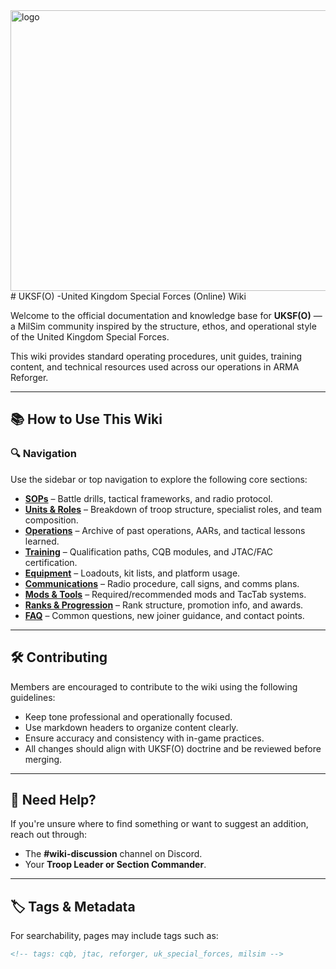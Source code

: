 <img width="1341" height="449" alt="logo" src="https://github.com/user-attachments/assets/d7a8cc14-fb2f-49ff-9d69-36d81ed39cd0" />
# UKSF(O) -United Kingdom Special Forces (Online) Wiki

Welcome to the official documentation and knowledge base for **UKSF(O)** — a MilSim community inspired by the structure, ethos, and operational style of the United Kingdom Special Forces.

This wiki provides standard operating procedures, unit guides, training content, and technical resources used across our operations in ARMA Reforger.

---

## 📚 How to Use This Wiki

### 🔍 Navigation
Use the sidebar or top navigation to explore the following core sections:

- **[SOPs](sops/README.md)** – Battle drills, tactical frameworks, and radio protocol.
- **[Units & Roles](units/README.md)** – Breakdown of troop structure, specialist roles, and team composition.
- **[Operations](operations/README.md)** – Archive of past operations, AARs, and tactical lessons learned.
- **[Training](training/README.md)** – Qualification paths, CQB modules, and JTAC/FAC certification.
- **[Equipment](equipment/README.md)** – Loadouts, kit lists, and platform usage.
- **[Communications](comms/README.md)** – Radio procedure, call signs, and comms plans.
- **[Mods & Tools](mods/README.md)** – Required/recommended mods and TacTab systems.
- **[Ranks & Progression](ranks/README.md)** – Rank structure, promotion info, and awards.
- **[FAQ](faq/README.md)** – Common questions, new joiner guidance, and contact points.

---

## 🛠 Contributing

Members are encouraged to contribute to the wiki using the following guidelines:

- Keep tone professional and operationally focused.
- Use markdown headers to organize content clearly.
- Ensure accuracy and consistency with in-game practices.
- All changes should align with UKSF(O) doctrine and be reviewed before merging.

---

## 💬 Need Help?

If you're unsure where to find something or want to suggest an addition, reach out through:

- The **#wiki-discussion** channel on Discord.
- Your **Troop Leader or Section Commander**.

---

## 🏷️ Tags & Metadata

For searchability, pages may include tags such as:

```markdown
<!-- tags: cqb, jtac, reforger, uk_special_forces, milsim -->
